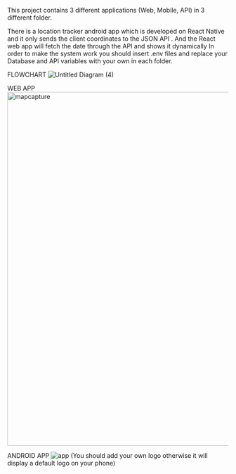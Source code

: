 
This project contains 3 different applications (Web, Mobile, API) in 3 different folder.

There is a location tracker android app which is developed on React Native and it only sends the client coordinates to the JSON API . 
And the React web app will fetch the date through the API and shows it dynamically
In order to make the system work you should insert .env files and replace your Database and API variables
with your own in each folder.

FLOWCHART
![Untitled Diagram (4)](https://user-images.githubusercontent.com/45043515/114609953-61bbd480-9c6d-11eb-99fe-6ca3c78820e0.png)

WEB APP
<img width="806" alt="mapcapture" src="https://user-images.githubusercontent.com/45043515/114608482-bcecc780-9c6b-11eb-9f5e-2bd18c36de35.PNG">

ANDROID APP 
![app](https://user-images.githubusercontent.com/45043515/114610382-d3941e00-9c6d-11eb-854d-9be783151bb7.png)
(You should add your own logo otherwise it will display a default logo on your phone)

